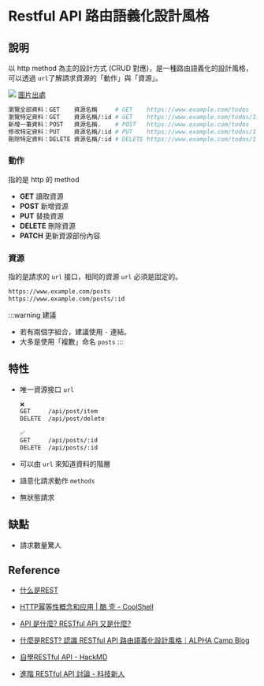 # Restful API 路由語義化設計風格

## 說明

以 http method 為主的設計方式 (CRUD 對應)，是一種路由語義化的設計風格，可以透過 `url`了解請求資源的「動作」與「資源」。

![](/Browser/img/restful-api-flow.png)
[圖片出處](https://restapilinks.com/manipulation-of-resources-through-representations/)

```bash
瀏覽全部資料：GET    資源名稱     # GET    https://www.example.com/todos
瀏覽特定資料：GET    資源名稱/:id # GET    https://www.example.com/todos/1
新增一筆資料：POST   資源名稱.    # POST   https://www.example.com/todos
修改特定資料：PUT    資源名稱/:id # PUT    https://www.example.com/todos/1
刪除特定資料：DELETE 資源名稱/:id # DELETE https://www.example.com/todos/1
```

### 動作

指的是 http 的 method

- **GET** 讀取資源
- **POST** 新增資源
- **PUT** 替換資源
- **DELETE** 刪除資源
- **PATCH** 更新資源部份內容

### 資源

指的是請求的 `url` 接口，相同的資源 `url` 必須是固定的。

```bash
https://www.example.com/posts
https://www.example.com/posts/:id
```

:::warning 建議
- 若有兩個字組合，建議使用 `-` 連結。
- 大多是使用「複數」命名 `posts`
:::

## 特性

- 唯一資源接口 `url`
    
  ```bash
  ❌
  GET     /api/post/item
  DELETE  /api/post/delete
  
  ✅
  GET     /api/posts/:id
  DELETE  /api/posts/:id
  ```
    
- 可以由 `url` 來知道資料的階層
- 語意化請求動作 `methods`
- 無狀態請求

## 缺點
- 請求數量驚人


## Reference

- [什么是REST](http://restful.p2hp.com/)

- [HTTP幂等性概念和应用 | 酷 壳 - CoolShell](https://coolshell.cn/articles/4787.html)

- [API 是什麼? RESTful API 又是什麼?](https://medium.com/itsems-frontend/api-%E6%98%AF%E4%BB%80%E9%BA%BC-restful-api-%E5%8F%88%E6%98%AF%E4%BB%80%E9%BA%BC-a001a85ab638)

- [什麼是REST? 認識 RESTful API 路由語義化設計風格｜ALPHA Camp Blog](https://tw.alphacamp.co/blog/rest-restful-api)

- [自學RESTful API - HackMD](https://hackmd.io/@monkenWu/Sk9Q5VoV4/https%3A%2F%2Fhackmd.io%2F%40gen6UjQISdy0QDN62cYPYQ%2FHJh9zOE7V?type=book)

- [進階 RESTful API 討論 - 科技新人](https://www.vnewin.com/day22-restful-api-advanced/)